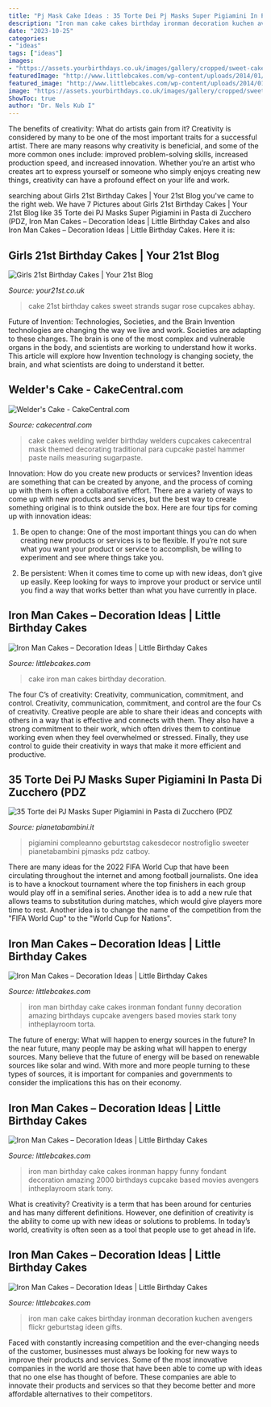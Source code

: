 ```yaml
---
title: "Pj Mask Cake Ideas : 35 Torte Dei Pj Masks Super Pigiamini In Pasta Di Zucchero (pdz"
description: "Iron man cake cakes birthday ironman decoration kuchen avengers flickr geburtstag ideen gifts"
date: "2023-10-25"
categories:
- "ideas"
tags: ["ideas"]
images:
- "https://assets.yourbirthdays.co.uk/images/gallery/cropped/sweet-cake-21st.jpg"
featuredImage: "http://www.littlebcakes.com/wp-content/uploads/2014/01/Iron-Man-Birthday-Cake.jpg"
featured_image: "http://www.littlebcakes.com/wp-content/uploads/2014/01/Iron-Man-Cake-Ideas.jpg"
image: "https://assets.yourbirthdays.co.uk/images/gallery/cropped/sweet-cake-21st.jpg"
ShowToc: true
author: "Dr. Nels Kub I"
---
```



The benefits of creativity: What do artists gain from it?
Creativity is considered by many to be one of the most important traits for a successful artist. There are many reasons why creativity is beneficial, and some of the more common ones include: improved problem-solving skills, increased production speed, and increased innovation. Whether you’re an artist who creates art to express yourself or someone who simply enjoys creating new things, creativity can have a profound effect on your life and work.

	

		
searching about Girls 21st Birthday Cakes | Your 21st Blog you've came to the right web. We have 7 Pictures about Girls 21st Birthday Cakes | Your 21st Blog like 35 Torte dei PJ Masks Super Pigiamini in Pasta di Zucchero (PDZ, Iron Man Cakes – Decoration Ideas | Little Birthday Cakes and also Iron Man Cakes – Decoration Ideas | Little Birthday Cakes. Here it is:
		
    
## Girls 21st Birthday Cakes | Your 21st Blog

<img loading=lazy src="https://assets.yourbirthdays.co.uk/images/gallery/cropped/sweet-cake-21st.jpg" onerror="this.onerror=null;this.src='https://tse4.mm.bing.net/th?id=OIP.UceYJObbS7V31NL23x9p2wHaJ8&amp;pid=15.1';" alt="Girls 21st Birthday Cakes | Your 21st Blog">

_Source: your21st.co.uk_

>cake 21st birthday cakes sweet strands sugar rose cupcakes abhay. 

	

Future of Invention: Technologies, Societies, and the Brain
Invention technologies are changing the way we live and work. Societies are adapting to these changes. The brain is one of the most complex and vulnerable organs in the body, and scientists are working to understand how it works. This article will explore how Invention technology is changing society, the brain, and what scientists are doing to understand it better.

    
## Welder&#039;s Cake - CakeCentral.com

<img loading=lazy src="https://cdn001.cakecentral.com/gallery/2015/03/900_854564Ug8g_welders-cake.jpg" onerror="this.onerror=null;this.src='https://tse2.mm.bing.net/th?id=OIP.0AvJGJeXVPMYzKWmI8bxugHaJ4&amp;pid=15.1';" alt="Welder&#039;s Cake - CakeCentral.com">

_Source: cakecentral.com_

>cake cakes welding welder birthday welders cupcakes cakecentral mask themed decorating traditional para cupcake pastel hammer paste nails measuring sugarpaste. 

	

Innovation: How do you create new products or services?
Invention ideas are something that can be created by anyone, and the process of coming up with them is often a collaborative effort. There are a variety of ways to come up with new products and services, but the best way to create something original is to think outside the box. Here are four tips for coming up with innovation ideas:
1. Be open to change: One of the most important things you can do when creating new products or services is to be flexible. If you’re not sure what you want your product or service to accomplish, be willing to experiment and see where things take you.

2. Be persistent: When it comes time to come up with new ideas, don’t give up easily. Keep looking for ways to improve your product or service until you find a way that works better than what you have currently in place.

    
## Iron Man Cakes – Decoration Ideas | Little Birthday Cakes

<img loading=lazy src="http://www.littlebcakes.com/wp-content/uploads/2014/01/Iron-Man-Cake-Ideas.jpg" onerror="this.onerror=null;this.src='https://tse4.mm.bing.net/th?id=OIP._CtdlnvCvYU7K9LmkrNM3QHaJ4&amp;pid=15.1';" alt="Iron Man Cakes – Decoration Ideas | Little Birthday Cakes">

_Source: littlebcakes.com_

>cake iron man cakes birthday decoration. 

	

The four C’s of creativity: Creativity, communication, commitment, and control.
Creativity, communication, commitment, and control are the four Cs of creativity. Creative people are able to share their ideas and concepts with others in a way that is effective and connects with them. They also have a strong commitment to their work, which often drives them to continue working even when they feel overwhelmed or stressed. Finally, they use control to guide their creativity in ways that make it more efficient and productive.

    
## 35 Torte Dei PJ Masks Super Pigiamini In Pasta Di Zucchero (PDZ

<img loading=lazy src="https://pianetabambini.it/wp-content/uploads/2017/07/Torta-PJ-Masks-Super-Pigiamini-03.jpg" onerror="this.onerror=null;this.src='https://tse3.mm.bing.net/th?id=OIP.Ypjsy3icRedQNe8Xno01WgHaJ3&amp;pid=15.1';" alt="35 Torte dei PJ Masks Super Pigiamini in Pasta di Zucchero (PDZ">

_Source: pianetabambini.it_

>pigiamini compleanno geburtstag cakesdecor nostrofiglio sweeter pianetabambini pjmasks pdz catboy. 

	

There are many ideas for the 2022 FIFA World Cup that have been circulating throughout the internet and among football journalists. One idea is to have a knockout tournament where the top finishers in each group would play off in a semifinal series. Another idea is to add a new rule that allows teams to substitution during matches, which would give players more time to rest. Another idea is to change the name of the competition from the "FIFA World Cup" to the "World Cup for Nations".

    
## Iron Man Cakes – Decoration Ideas | Little Birthday Cakes

<img loading=lazy src="http://www.littlebcakes.com/wp-content/uploads/2014/01/Iron-Man-Cake-Design.jpg" onerror="this.onerror=null;this.src='https://tse4.mm.bing.net/th?id=OIP.GSp-d8bCc1uWAcUYW6dV_QHaJ4&amp;pid=15.1';" alt="Iron Man Cakes – Decoration Ideas | Little Birthday Cakes">

_Source: littlebcakes.com_

>iron man birthday cake cakes ironman fondant funny decoration amazing birthdays cupcake avengers based movies stark tony intheplayroom torta. 

	

The future of energy: What will happen to energy sources in the future?
In the near future, many people may be asking what will happen to energy sources. Many believe that the future of energy will be based on renewable sources like solar and wind. With more and more people turning to these types of sources, it is important for companies and governments to consider the implications this has on their economy.

    
## Iron Man Cakes – Decoration Ideas | Little Birthday Cakes

<img loading=lazy src="http://www.littlebcakes.com/wp-content/uploads/2014/01/Iron-Man-Cake-Design-768x1024.jpg" onerror="this.onerror=null;this.src='https://tse4.mm.bing.net/th?id=OIP.BRePiDUC9dm5qLTzoVXSkwHaJ4&amp;pid=15.1';" alt="Iron Man Cakes – Decoration Ideas | Little Birthday Cakes">

_Source: littlebcakes.com_

>iron man birthday cake cakes ironman happy funny fondant decoration amazing 2000 birthdays cupcake based movies avengers intheplayroom stark tony. 

	

What is creativity?
Creativity is a term that has been around for centuries and has many different definitions. However, one definition of creativity is the ability to come up with new ideas or solutions to problems. In today’s world, creativity is often seen as a tool that people use to get ahead in life.

    
## Iron Man Cakes – Decoration Ideas | Little Birthday Cakes

<img loading=lazy src="http://www.littlebcakes.com/wp-content/uploads/2014/01/Iron-Man-Birthday-Cake.jpg" onerror="this.onerror=null;this.src='https://tse3.mm.bing.net/th?id=OIP.rrUwrmxHSp5rk_-JzbY5DAHaMJ&amp;pid=15.1';" alt="Iron Man Cakes – Decoration Ideas | Little Birthday Cakes">

_Source: littlebcakes.com_

>iron man cake cakes birthday ironman decoration kuchen avengers flickr geburtstag ideen gifts. 

	

Faced with constantly increasing competition and the ever-changing needs of the customer, businesses must always be looking for new ways to improve their products and services. Some of the most innovative companies in the world are those that have been able to come up with ideas that no one else has thought of before. These companies are able to innovate their products and services so that they become better and more affordable alternatives to their competitors.

